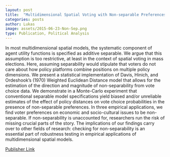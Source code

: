 ```yaml
---
layout: post
title:  "Multidimensional Spatial Voting with Non-separable Preferences"
categories: posts
author: Lukas
image: assets/2015-06-23-Non-Sep.png
type: Publication, Political Analysis 
---
```



In most multidimensional spatial models, the systematic component of agent utility functions is specified as additive separable. We argue that this assumption is too restrictive, at least in the context of spatial voting in mass elections. Here, assuming separability would stipulate that voters do not care about how policy platforms combine positions on multiple policy dimensions. We present a statistical implementation of Davis, Hinich, and Ordeshook’s (1970) Weighted Euclidean Distance model that allows for the estimation of the direction and magnitude of non-separability from vote choice data. We demonstrate in a Monte-Carlo experiment that conventional separable model specifications yield biased and/or unreliable estimates of the effect of policy distances on vote choice probabilities in the presence of non-separable preferences. In three empirical applications, we find voter preferences on economic and socio-cultural issues to be non-separable. If non-separability is unaccounted for, researchers run the risk of missing crucial parts of the story. The implications of our findings carry over to other fields of research: checking for non-separability is an essential part of robustness testing in empirical applications of multidimensional spatial models. 


<a href="http://pan.oxfordjournals.org/content/early/2015/06/17/pan.mpv013.short?rss=1">Publisher Link</a>  

